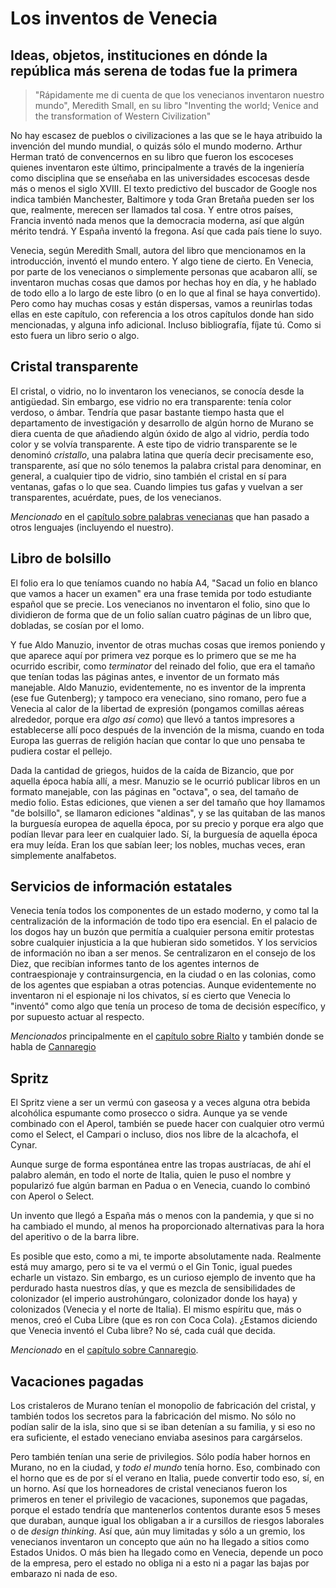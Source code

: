 # Los inventos de Venecia
## Ideas, objetos, instituciones en dónde la república más serena de todas fue la primera

> "Rápidamente me di cuenta de que los venecianos inventaron nuestro mundo",
> Meredith Small, en su libro "Inventing the world; Venice and the
> transformation of Western Civilization"

No hay escasez de pueblos o civilizaciones a las que se le haya atribuido la
invención del mundo mundial, o quizás sólo el mundo moderno. Arthur Herman trató
de convencernos en su libro que fueron los escoceses quienes inventaron este
último, principalmente a través de la ingeniería como disciplina que se enseñaba
en las universidades escocesas desde más o menos el siglo XVIII. El texto
predictivo del buscador de Google nos indica también Manchester, Baltimore y
toda Gran Bretaña pueden ser los que, realmente, merecen ser llamados tal
cosa. Y entre otros países, Francia inventó nada menos que la democracia
moderna, así que algún mérito tendrá. Y España inventó la fregona. Así que cada
país tiene lo suyo.

Venecia, según Meredith Small, autora del libro que mencionamos en la
introducción, inventó el mundo entero. Y algo tiene de cierto. En Venecia, por
parte de los venecianos o simplemente personas que acabaron allí, se inventaron
muchas cosas que damos por hechas hoy en día, y he hablado de todo ello a lo
largo de este libro (o en lo que al final se haya convertido). Pero como hay
muchas cosas y están dispersas, vamos a reunirlas todas ellas en este capítulo,
con referencia a los otros capítulos donde han sido mencionadas, y alguna info
adicional. Incluso bibliografía, fíjate tú. Como si esto fuera un libro serio o
algo.


## Cristal transparente

El cristal, o vidrio, no lo inventaron los venecianos, se conocía
desde la antigüedad. Sin embargo, ese vidrio no era transparente:
tenía color verdoso, o ámbar. Tendría que pasar bastante tiempo hasta que el departamento de investigación y desarrollo de algún horno de Murano se diera cuenta de que añadiendo algún óxido de algo al vidrio, perdía todo color y se volvía transparente. A este tipo de vidrio transparente se le denominó *cristallo*, una palabra latina que quería decir precisamente eso, transparente, así que no sólo tenemos la palabra cristal para denominar, en general, a cualquier tipo de vidrio, sino también el cristal en sí para ventanas, gafas o lo que sea. Cuando limpies tus gafas y vuelvan a ser transparentes, acuérdate, pues, de los venecianos.

*Mencionado* en el [capítulo sobre palabras venecianas](09.Idioma.md) que han pasado a otros lenguajes (incluyendo el nuestro).

## Libro de bolsillo

El folio era lo que teníamos cuando no había A4, "Sacad un folio en blanco que vamos a hacer un examen" era una frase temida por todo estudiante español que se precie. Los venecianos no inventaron el folio, sino que lo dividieron de forma que de un folio salían cuatro páginas de un libro que, dobladas, se cosían por el lomo.

Y fue Aldo Manuzio, inventor de otras muchas cosas que iremos poniendo y que aparece aquí por primera vez porque es lo primero que se me ha ocurrido escribir, como *terminator* del reinado del folio, que era el tamaño que tenían todas las páginas antes, e inventor de un formato más manejable. Aldo Manuzio, evidentemente, no es inventor de la imprenta (ese fue Gutenberg); y tampoco era veneciano, sino romano, pero fue a Venecia al calor de la libertad de expresión (pongamos comillas aéreas alrededor, porque era *algo así como*) que llevó a tantos impresores a establecerse allí poco después de la invención de la misma, cuando en toda Europa las guerras de religión hacían que contar lo que uno pensaba te pudiera costar el pellejo.

Dada la cantidad de griegos, huidos de la caída de Bizancio, que por aquella época había allí, a mesr. Manuzio se le ocurrió publicar libros en un formato manejable, con las páginas en "octava", o sea, del tamaño de medio folio. Estas ediciones, que vienen a ser del tamaño que hoy llamamos "de bolsillo", se llamaron ediciones "aldinas", y se las quitaban de las manos la burguesía europea de aquella época, por su precio y porque era algo que podían llevar para leer en cualquier lado. Sí, la burguesía de aquella época era muy leída. Eran los que sabían leer; los nobles, muchas veces, eran simplemente analfabetos.

## Servicios de información estatales

Venecia tenía todos los componentes de un estado moderno, y como tal la centralización de la información de todo tipo era esencial. En el palacio de los dogos hay un buzón que permitía a cualquier persona emitir protestas sobre cualquier injusticia a la que hubieran sido sometidos. Y los servicios de información no iban a ser menos. Se centralizaron en el consejo de los Diez, que recibían informes tanto de los agentes internos de contraespionaje y contrainsurgencia, en la ciudad o en las colonias, como de los agentes que espiaban a otras potencias. Aunque evidentemente no inventaron ni el espionaje ni los chivatos, sí es cierto que Venecia lo "inventó" como algo que tenía un proceso de toma de decisión específico, y por supuesto actuar al respecto.

*Mencionados* principalmente en el [capítulo sobre Rialto](06.Hacia-Rialto.md) y también donde se habla de [Cannaregio](08.Cannaregio.md)

## Spritz

El Spritz viene a ser un vermú con gaseosa y a veces alguna otra
bebida alcohólica espumante como prosecco o sidra. Aunque ya se vende
combinado con el Aperol, también se puede hacer con cualquier otro
vermú como el Select, el Campari o incluso, dios nos libre de la
alcachofa, el Cynar.

Aunque surge de forma espontánea entre las tropas austríacas, de ahí
el palabro alemán, en todo el norte de Italia, quien le puso el nombre
y popularizó
fue algún barman en Padua o en Venecia, cuando lo combinó con Aperol o
Select.

Un invento que llegó a España más o menos con la pandemia, y que si no
ha cambiado el mundo, al menos ha proporcionado alternativas para la
hora del aperitivo o de la barra libre.

Es posible que esto, como a mi, te importe absolutamente nada. Realmente está muy amargo, pero si te va el vermú o el Gin Tonic, igual puedes echarle un vistazo. Sin embargo, es un curioso ejemplo de invento que ha perdurado hasta nuestros días, y que es mezcla de sensibilidades de colonizador (el imperio austrohúngaro, colonizador donde los haya) y colonizados (Venecia y el norte de Italia). El mismo espíritu que, más o menos, creó el Cuba Libre (que es ron con Coca Cola). ¿Estamos diciendo que Venecia inventó el Cuba libre? No sé, cada cuál que decida.

*Mencionado* en el [capítulo sobre Cannaregio](08.Cannaregio.md).

## Vacaciones pagadas

Los cristaleros de Murano tenían el monopolio de fabricación del cristal, y también todos los secretos para la fabricación del mismo. No sólo no podían salir de la isla, sino que si se iban detenían a su familia, y si eso no era suficiente, el estado veneciano enviaba asesinos para cargárselos.

Pero también tenían una serie de privilegios. Sólo podía haber hornos en Murano, no en la ciudad, y *todo el mundo* tenía horno. Eso, combinado con el horno que es de por sí el verano en Italia, puede convertir todo eso, sí, en un horno. Así que los horneadores de cristal venecianos fueron los primeros en tener el privilegio de vacaciones, suponemos que pagadas, porque el estado tendría que mantenerlos contentos durante esos 5 meses que duraban, aunque igual los obligaban a ir a cursillos de riesgos laborales o de *design thinking*. Así que, aún muy limitadas y sólo a un gremio, los venecianos inventaron un concepto que aún no ha llegado a sitios como Estados Unidos. O más bien ha llegado como en Venecia, depende un poco de la empresa, pero el estado no obliga ni a esto ni a pagar las bajas por embarazo ni nada de eso.
